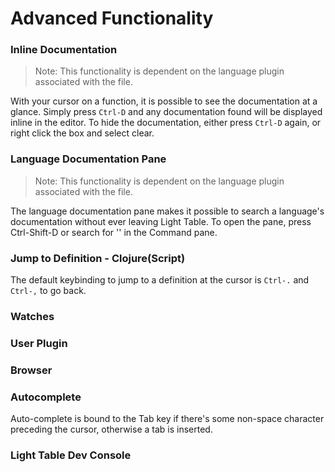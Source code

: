 # Advanced Functionality

### Inline Documentation

> Note: This functionality is dependent on the language plugin associated with the file.

With your cursor on a function, it is possible to see the documentation at a glance. Simply press `Ctrl-D` and any documentation found will be displayed inline in the editor. To hide the documentation, either press `Ctrl-D` again, or right click the box and select clear.

### Language Documentation Pane

> Note: This functionality is dependent on the language plugin associated with the file.

The language documentation pane makes it possible to search a language's documentation without ever leaving Light Table. To open the pane, press Ctrl-Shift-D or search for '' in the Command pane.

### Jump to Definition - Clojure(Script)

The default keybinding to jump to a definition at the cursor is `Ctrl-.` and `Ctrl-,` to go back.

### Watches

### User Plugin

### Browser

### Autocomplete

Auto-complete is bound to the Tab key if there's some non-space character preceding the cursor, otherwise a tab is inserted.

### Light Table Dev Console
